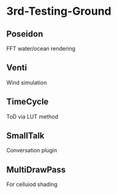 # 3rd-Testing-Ground

## Poseidon
FFT water/ocean rendering

## Venti
Wind simulation

## TimeCycle
ToD via LUT method

## SmallTalk
Conversation plugin

## MultiDrawPass
For celluiod shading